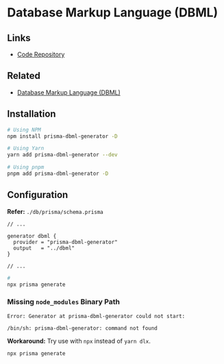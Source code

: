 # Database Markup Language (DBML)

## Links

- [Code Repository](https://github.com/notiz-dev/prisma-dbml-generator)

## Related

- [Database Markup Language (DBML)](/dbdocs/dbml.md)

## Installation

```sh
# Using NPM
npm install prisma-dbml-generator -D

# Using Yarn
yarn add prisma-dbml-generator --dev

# Using pnpm
pnpm add prisma-dbml-generator -D
```

## Configuration

**Refer:** `./db/prisma/schema.prisma`

```prisma
// ...

generator dbml {
  provider = "prisma-dbml-generator"
  output   = "../dbml"
}

// ...
```

```sh
#
npx prisma generate
```

### Missing `node_modules` Binary Path

```log
Error: Generator at prisma-dbml-generator could not start:

/bin/sh: prisma-dbml-generator: command not found
```

**Workaround:** Try use with `npx` instead of `yarn dlx`.

```sh
npx prisma generate
```
